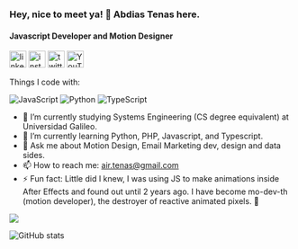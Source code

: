 ### Hey, nice to meet ya! 👋 Abdias Tenas here.
#### Javascript Developer and Motion Designer

[<img src='https://raw.githubusercontent.com/Rush/Font-Awesome-SVG-PNG/master/white/svg/linkedin-square.svg' alt='linkedin' height='30'>](https://www.linkedin.com/in/abdiastenas/) [<img src='https://raw.githubusercontent.com/Rush/Font-Awesome-SVG-PNG/master/white/svg/instagram.svg' alt='instagram' height='30' filter='white'>](https://www.instagram.com/abdiastenas/)  [<img src='https://raw.githubusercontent.com/Rush/Font-Awesome-SVG-PNG/master/white/svg/twitter-square.svg' alt='twitter' height='30'>](https://twitter.com/abdias_tenas)  [<img src='https://raw.githubusercontent.com/Rush/Font-Awesome-SVG-PNG/master/white/svg/youtube-play.svg' alt='YouTube' height='30'>](https://www.youtube.com/channel/UCbiq0I1QS2Sr_bkQcbwviuQ)  


Things I code with:
<p>
  <img alt="JavaScript" src='https://img.shields.io/badge/-Javascript-f7e018?style=flat-square&logo=javascript&logoColor=black' />
  <img alt="Python" src='https://img.shields.io/badge/Python-306998?style=flat-square&logo=python&logoColor=FFD43B' />
  <img alt="TypeScript" src="https://img.shields.io/badge/-TypeScript-007ACC?style=flat-square&logo=typescript&logoColor=white" />
</p>

- 🔭 I’m currently studying Systems Engineering (CS degree equivalent) at Universidad Galileo.
- 🌱 I’m currently learning Python, PHP, Javascript, and Typescript. 
- 💬 Ask me about Motion Design, Email Marketing dev, design and data sides. 
- 📫 How to reach me: air.tenas@gmail.com 
- ⚡ Fun fact: Little did I knew, I was using JS to make animations inside After Effects and found out until 2 years ago. I have become mo-dev-th (motion developer), the destroyer of reactive animated pixels. 🤠 


<img src="https://github-readme-stats.vercel.app/api/top-langs/?username=anuraghazra&layout=compact&show_icons=true" />
<!-- (https://github.com/abdiastenas/github-readme-stats) -->

![GitHub stats](https://github-readme-stats.vercel.app/api?username=abdiastenas&show_icons=true&hide=contribs,prs&cache_seconds=86400&theme=github_dark)


